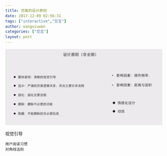 ```yaml
---
title: 页面的设计原则
date: 2017-12-09 02:56:31
tags: ["interactive","交互"]
author: wangxiuwen
categories: ["交互"]
layout: post
---
```


![image.png](/images/8bc5db10f5a49612cf65e136247b0785.png)

视觉引导

	用户阅读习惯
	对角线法则